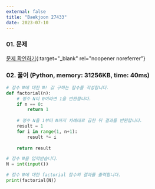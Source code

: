 ```yaml
---
external: false
title: "Baekjoon 27433"
date: 2023-07-10
---
```


### 01. 문제

[문제 확인하기](https://www.acmicpc.net/problem/27433){:target="_blank" rel="noopener noreferrer"}

### 02. 풀이 (Python, memory: 31256KB, time: 40ms)

```Python
# 정수 N에 대한 N! 값 구하는 함수를 작성합니다.
def factorial(n):
    # 정수 N이 0이라면 1을 반환합니다.
    if n == 0:
        return 1
    
    # 정수 N을 1부터 N까지 차례대로 곱한 뒤 결과를 반환합니다.
    result = 1
    for i in range(1, n+1):
        result *= i
    
    return result

# 정수 N을 입력받습니다.
N = int(input())

# 정수 N에 대한 factorial 함수의 결과를 출력합니다.
print(factorial(N))
```

